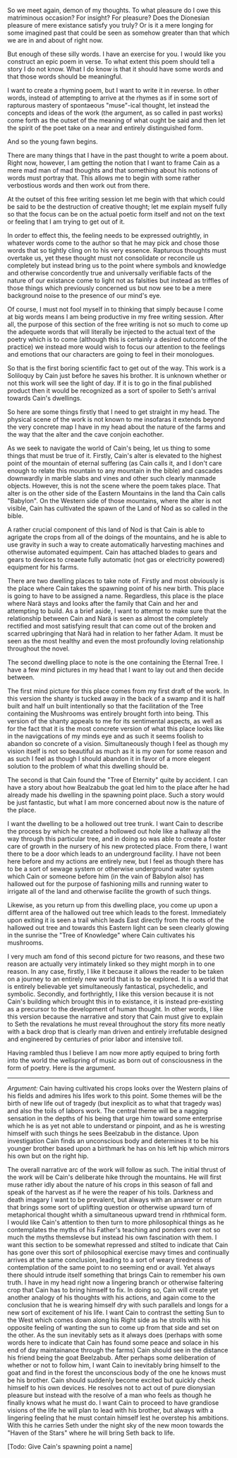 So we meet again, demon of my thoughts. To what pleasure do I owe this
matriminous occasion? For insight? For pleasure? Does the Dionesian pleasure of
mere existance satisfy you truly? Or is it a mere longing for some imagined
past that could be seen as somehow greater than that which we are in and about
of right now.

But enough of these silly words. I have an exercise for you. I would like you
construct an epic poem in verse. To what extent this poem should tell a story I
do not know. What I do know is that it should have some words and that those
words should be meaningful.

I want to create a rhyming poem, but I want to write it in reverse. In other
words, instead of attempting to arrive at the rhymes as if in some sort of
rapturous mastery of spontaeous "muse"-ical thought, let instead the concepts
and ideas of the work (the argument, as so called in past works) come forth as
the outset of the meaning of what ought be said and then let the spirit of the
poet take on a near and entirely distinguished form.

And so the young fawn begins.

There are many things that I have in the past thought to write a poem about.
Right now, however, I am getting the notion that I want to frame Cain as a mere
mad man of mad thoughts and that something about his notions of words must
portray that. This allows me to begin with some rather verbostious words and
then work out from there.

At the outset of this free writing session let me begin with that which could
be said to be the destruction of creative thought; let me explain myself fully
so that the focus can be on the actual poetic form itself and not on the text
or feeling that I am trying to get out of it.

In order to effect this, the feeling needs to be expressed outrightly, in
whatever words come to the author so that he may pick and chose those words
that so tightly cling on to his very essence. Rapturous thoughts must overtake
us, yet these thought must not consolidate or reconcile us completely but
instead bring us to the point where symbols and knowledge and otherwise
concordently true and universally verifiable facts of the nature of our
existance come to light not as falsities but instead as triffles of those
things which previously concerned us but now see to be a mere background noise
to the presence of our mind's eye.

Of course, I must not fool myself in to thinking that simply because I come at
big words means I am being productive in my free writing session. After all,
the purpose of this section of the free writing is not so much to come up the
adequete words that will literally be injected to the actual text of the poetry
which is to come (although this is certainly a desired outcome of the practice)
we instead more would wish to focus our attention to the feelings and emotions
that our characters are going to feel in their monologues.

So that is the first boring scientific fact to get out of the way. This work is
a Soliloquy by Cain just before he saves his brother. It is unknown whether or
not this work will see the light of day. If it is to go in the final published
product then it would be recognized as a sort of spoiler to Seth's arrival
towards Cain's dwellings.

So here are some things firstly that I need to get straight in my head. The
physical scene of the work is not known to me insofaras it extends beyond the
very concrete map I have in my head about the nature of the farms and the way
that the alter and the cave conjoin eachother.

As we seek to navigate the world of Cain's being, let us thing to some things
that must be true of it. Firstly, Cain's alter is elevated to the highest point
of the mountain of eternal suffering (as Cain calls it, and I don't care enough
to relate this mountain to any mountain in the bible) and cascades downwardly
in marble slabs and vines and other such clearly manmade objects. However, this
is not the scene where the poem takes place. That alter is on the other side of
the Eastern Mountains in the land tha Cain calls "Babylon". On the Western side
of those mountains, where the alter is not visible, Cain has cultivated the
spawn of the Land of Nod as so called in the bible.

A rather crucial component of this land of Nod is that Cain is able to agrigate
the crops from all of the doings of the mountains, and he is able to use
gravity in such a way to create automatically harvesting machines and
otherwise automated equimpent. Cain has attached blades to gears and gears to
devices to creaete fully automatic (not gas or electricity powered) equipment
for his farms.

There are two dwelling places to take note of. Firstly and most obviously is
the place where Cain takes the spawning point of his new birth. This place is
going to have to be assigned a name. Regardless, this place is the place where
Narä stays and looks after the family that Cain and her and attempting to
build. As a brief aside, I want to attempt to make sure that the relationship
between Cain and Narä is seen as almost the completely rectified and most
satisfying result that can come out of the broken and scarred upbringing that
Narä had in relation to her father Adam. It must be seen as the most healthy
and even the most profoundly loving relationship throughout the novel.

The second dwelling place to note is the one containing the Eternal Tree. I
have a few mind pictures in my head that I want to lay out and then decide
between.

The first mind picture for this place comes from my first draft of the work. In
this version the shanty is tucked away in the back of a swamp and it is half
built and half un built intentionally so that the facilitation of the Tree
containing the Mushrooms was entirely brought forth into being. This version of
the shanty appeals to me for its sentimental aspects, as well as for the fact
that it is the most concrete version of what this place looks like in the
navigcations of my minds eye and as such it seems foolish to abandon so
concrete of a vision. Simultaneously though I feel as though my vision itself
is not so beautiful as much as it is my own for some reason and as such I feel
as though I should abandon it in favor of a more elegent solution to the
problem of what this dwelling should be.

The second is that Cain found the "Tree of Eternity" quite by accident. I can
have a story about how Bealzabub the goat led him to the place after he had
already made his dwelling in the spawning point place. Such a story would be
just fantastic, but what I am more concerned about now is the nature of the
place.

I want the dwelling to be a hollowed out tree trunk. I want Cain to describe
the process by which he created a hollowed out hole like a hallway all the way
through this particular tree, and in doing so was able to create a foster care
of growth in the nursery of his new protected place. From there, I want there
to be a door which leads to an underground facility. I have not been here
before and my actions are entirely new, but I feel as though there has to be a
sort of sewage system or otherwise underground water system which Cain or
someone before him (in the vain of Babylon also) has hallowed out for the
purpose of fashioning mills and running water to irrigate all of the land and
otherwise facilite the growth of such things.

Likewise, as you return up from this dwelling place, you come up upon a
differnt area of the hallowed out tree which leads to the forest. Immediately
upon exiting it is seen a trail which leads East directly from the roots of the
hallowed out tree and towards this Eastern light can be seen clearly glowing in
the sunrise the "Tree of Knowledge" where Cain cultivates his mushrooms.

I very much am fond of this second picture for two reasons, and these two
reason are actually very intimately linked so they might morph in to one
reason. In any case, firstly, I like it because it allows the reader to be
taken on a journey to an entirely new world that is to be explored. It is a
world that is entirely believable yet simultaneously fantastical, psychedelic,
and symbolic. Secondly, and forthrightly, I like this version because it is not
Cain's building which brought this in to existance, it is instead pre-existing
as a precursor to the development of human thought. In other words, I like this
version because the narrative and story that Cain must give to explain to Seth
the revalations he must reveal throughout the story fits more neatly with a
back drop that is clearly man driven and entirely irrefutable designed and
engineered by centuries of prior labor and intensive toil.

Having rambled thus I believe I am now more aptly equiped to bring forth into
the world the wellspring of music as born out of consciousness in the form of
poetry. Here is the argument.

---

_Argument:_ Cain having cultivated his crops looks over the Western plains of
his fields and admires his lifes work to this point. Some themes will be the
birth of new life out of tragedy (but inexplicit as to what that tragedy was)
and also the toils of labors work. The central theme will be a nagging
sensation in the depths of his being that urge him toward some enterprise which
he is as yet not able to understand or pinpoint, and as he is wresting himself
with such things he sees Beelzabub in the distance. Upon investigation Cain
finds an unconscious body and determines it to be his younger brother based
upon a birthmark he has on his left hip which mirrors his own but on the right
hip.

The overall narrative arc of the work will follow as such. The initial thrust
of the work will be Cain's deliberate hike through the mountains. He will first
muse rather idly about the nature of his crops in this season of fall and speak
of the harvest as if he were the reaper of his toils. Darkness and death
imagary I want to be prevalent, but always with an answer or return that brings
some sort of uplifting question or otherwise upward turn of metaphorical
thought whith a simultaneous upward trend in rhthmical form. I would like
Cain's attention to then turn to more philosophical things as he contemplates
the myths of his Father's teaching and ponders over not so much the myths
themslevse but instead his own fascination with them. I want this section to be
somewhat repressed and stilted to indicate that Cain has gone over this sort of
philosophical exercise mavy times and continually arrives at the same
conclusion, leading to a sort of weary tiredness of contemplation of the same
point to no seeming end or avail. Yet always there should intrude itself
something that brings Cain to remember his own truth. I have in my head right
now a lingering branch or otherwise faltering crop that Cain has to bring
himself to fix. In doing so, Cain will create yet another analogy of his
thoughts with his actions, and again come to the conclusion that he is wearing
himself dry with such parallels and longs for a new sort of excitement of his
life. I want Cain to contrast the setting Sun to the West which comes down
along his Right side as he strolls with his opposite feeling of wanting the sun
to come up from that side and set on the other. As the sun inevitably sets as
it always does (perhaps with some words here to indicate that Cain has found
some peace and solace in his end of day maintainance through the farms) Cain
should see in the distance his friend being the goat Beelzabub. After perhaps
some deliberation of whether or not to follow him, I want Cain to inevitably
bring himself to the goat and find in the forest the unconscious body of the
one he knows must be his brother. Cain should suddenly become excited but
quickly check himself to his own devices. He resolves not to act out of pure
dionysian pleasure but instead with the resolve of a man who feels as though he
finally knows what he must do. I want Cain to proceed to have grandiose visions
of the life he will plan to lead with his brother, but always with a lingering
feeling that he must contain himself lest he overstep his ambitions. With this
he carries Seth under the night sky of the new moon towards the "Haven of the
Stars" where he will bring Seth back to life.



[Todo: Give Cain's spawning point a name]
